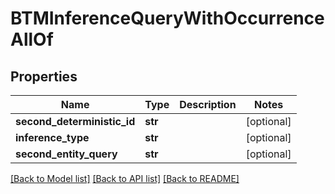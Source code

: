 # BTMInferenceQueryWithOccurrenceAllOf

## Properties
Name | Type | Description | Notes
------------ | ------------- | ------------- | -------------
**second_deterministic_id** | **str** |  | [optional] 
**inference_type** | **str** |  | [optional] 
**second_entity_query** | **str** |  | [optional] 

[[Back to Model list]](../README.md#documentation-for-models) [[Back to API list]](../README.md#documentation-for-api-endpoints) [[Back to README]](../README.md)


